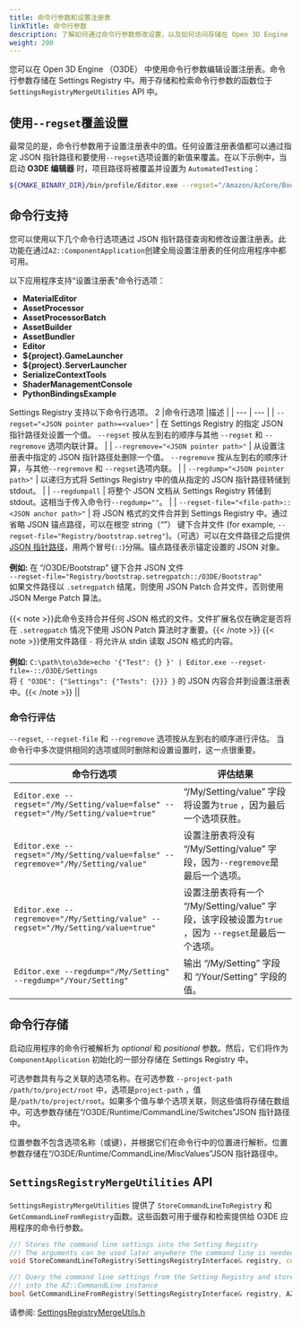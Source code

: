 ```yaml
---
title: 命令行参数和设置注册表
linkTitle: 命令行参数
description: 了解如何通过命令行参数修改设置，以及如何访问存储在 Open 3D Engine （O3DE） 的“设置注册表”中的命令行参数。
weight: 200
---
```


您可以在 Open 3D Engine （O3DE） 中使用命令行参数编辑设置注册表。命令行参数存储在 Settings Registry 中。用于存储和检索命令行参数的函数位于`SettingsRegistryMergeUtilities` API 中。

## 使用`--regset`覆盖设置

最常见的是，命令行参数用于设置注册表中的值。任何设置注册表值都可以通过指定 JSON 指针路径和要使用`--regset`选项设置的新值来覆盖。在以下示例中，当启动 **O3DE 编辑器** 时，项目路径将被覆盖并设置为 `AutomatedTesting`：

```bash
${CMAKE_BINARY_DIR}/bin/profile/Editor.exe --regset="/Amazon/AzCore/Bootstrap/project_path=AutomatedTesting"
```

## 命令行支持

您可以使用以下几个命令行选项通过 JSON 指针路径查询和修改设置注册表。此功能在通过`AZ::ComponentApplication`创建全局设置注册表的任何应用程序中都可用。

以下应用程序支持“设置注册表”命令行选项：

* **MaterialEditor**
* **AssetProcessor**
* **AssetProcessorBatch**
* **AssetBuilder**
* **AssetBundler**
* **Editor**
* **${project}.GameLauncher**
* **${project}.ServerLauncher**
* **SerializeContextTools**
* **ShaderManagementConsole**
* **PythonBindingsExample**

Settings Registry 支持以下命令行选项。
2
|命令行选项 |描述 |
| --- | --- |
| `--regset="<JSON pointer path>=<value>"` | 在 Settings Registry 的指定 JSON 指针路径处设置一个值。 `--regset` 按从左到右的顺序与其他 `--regset` 和 `--regremove` 选项内联计算。 |
| `--regremove="<JSON pointer path>"` | 从设置注册表中指定的 JSON 指针路径处删除一个值。 `--regremove` 按从左到右的顺序计算，与其他`--regremove` 和 `--regset`选项内联。 |
| `--regdump="<JSON pointer path>"` | 以递归方式将 Settings Registry 中的值从指定的 JSON 指针路径转储到 stdout。 |
| `--regdumpall` | 将整个 JSON 文档从 Settings Registry 转储到 stdout。这相当于传入命令行`--regdump=""`。 |
| `--regset-file="<file-path>::<JSON anchor path>"` | 将 JSON 格式的文件合并到 Settings Registry 中。通过省略 JSON 锚点路径，可以在根空 string（“”） 键下合并文件 (for example, `--regset-file="Registry/bootstrap.setreg"`)。（可选）可以在文件路径之后提供 [JSON 指针路径](https://datatracker.ietf.org/doc/html/rfc6901#section-5)，用两个冒号(`::`)分隔。锚点路径表示锚定设置的 JSON 对象。<br><br>**例如:** 在 “/O3DE/Bootstrap” 键下合并 JSON 文件<br>`--regset-file="Registry/bootstrap.setregpatch::/O3DE/Bootstrap"`<br>如果文件路径以 `.setregpatch` 结尾，则使用 JSON Patch 合并文件，否则使用 JSON Merge Patch 算法。<br><br>{{< note >}}此命令支持合并任何 JSON 格式的文件。文件扩展名仅在确定是否将在 `.setregpatch` 情况下使用 JSON Patch 算法时才重要。{{< /note >}} {{< note >}}使用文件路径 `-` 将允许从 stdin 读取 JSON 格式的内容。<br><br>**例如:** `C:\path\to\o3de>echo '{"Test": {} }' | Editor.exe --regset-file=-::/O3DE/Settings`<br>将  `{ "O3DE": {"Settings": {"Tests": {}}} }` 的 JSON 内容合并到设置注册表中。{{< /note >}} ||

### 命令行评估

`--regset`, `--regset-file` 和 `--regremove` 选项按从左到右的顺序进行评估。
当命令行中多次提供相同的选项或同时删除和设置设置时，这一点很重要。

|命令行选项 |评估结果 |
| --- | --- |
| `Editor.exe --regset="/My/Setting/value=false" --regset="/My/Setting/value=true"`| “/My/Setting/value” 字段将设置为`true` ，因为最后一个选项获胜。 |
| `Editor.exe --regset="/My/Setting/value=false" --regremove="/My/Setting/value"`| 设置注册表将没有 “/My/Setting/value” 字段，因为`--regremove`是最后一个选项。 |
| `Editor.exe --regremove="/My/Setting/value" --regset="/My/Setting/value=true"`| 设置注册表将有一个 “/My/Setting/value” 字段，该字段被设置为`true` ，因为 `--regset`是最后一个选项。 |
| `Editor.exe --regdump="/My/Setting" --regdump="/Your/Setting"`| 输出 “/My/Setting” 字段和 “/Your/Setting” 字段的值。 |


## 命令行存储

启动应用程序的命令行被解析为 *optional* 和 *positional* 参数。然后，它们将作为 `ComponentApplication` 初始化的一部分存储在 Settings Registry 中。

可选参数具有与之关联的选项名称。在可选参数 `--project-path /path/to/project/root` 中，选项是`project-path` ，值是`/path/to/project/root`。如果多个值与单个选项关联，则这些值将存储在数组中。可选参数存储在“/O3DE/Runtime/CommandLine/Switches”JSON 指针路径中。

位置参数不包含选项名称（或键），并根据它们在命令行中的位置进行解析。位置参数存储在“/O3DE/Runtime/CommandLine/MiscValues”JSON 指针路径中。

## `SettingsRegistryMergeUtilities` API

`SettingsRegistryMergeUtilities` 提供了 `StoreCommandLineToRegistry` 和 `GetCommandLineFromRegistry`函数。这些函数可用于缓存和检索提供给 O3DE 应用程序的命令行参数。

```c++
//! Stores the command line settings into the Setting Registry
//! The arguments can be used later anywhere the command line is needed
void StoreCommandLineToRegistry(SettingsRegistryInterface& registry, const AZ::CommandLine& commandLine);

//! Query the command line settings from the Setting Registry and stores them
//! into the AZ::CommandLine instance
bool GetCommandLineFromRegistry(SettingsRegistryInterface& registry, AZ::CommandLine& commandLine);
```

请参阅: [SettingsRegistryMergeUtils.h](https://github.com/o3de/o3de/blob/development/Code/Framework/AzCore/AzCore/Settings/SettingsRegistryMergeUtils.h#L265-L271)
